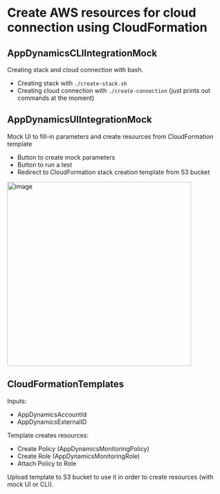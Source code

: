 # Create AWS resources for cloud connection using CloudFormation

## AppDynamicsCLIIntegrationMock

Creating stack and cloud connection with bash.

- Creating stack with `./create-stack.sh`
- Creating cloud connection with `./create-connection` (just prints out commands at the moment)

## AppDynamicsUIIntegrationMock

Mock UI to fill-in parameters and create resources from CloudFormation template

- Button to create mock parameters
- Button to run a test
- Redirect to CloudFormation stack creation template from S3 bucket

<img width="425" alt="image" src="https://user-images.githubusercontent.com/82029748/160486444-351cee2f-027b-474c-80f1-c31fe08beed7.png">

## CloudFormationTemplates

Inputs:
- AppDynamicsAccountId
- AppDynamicsExternalID

Template creates resources:
- Create Policy (AppDynamicsMonitoringPolicy)
- Create Role (AppDynamicsMonitoringRole)
- Attach Policy to Role

Upload template to S3 bucket to use it in order to create resources (with mock UI or CLI).

